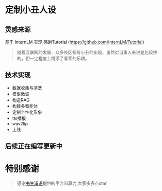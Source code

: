 # 定制小丑人设
## 灵感来源
基于 InternLM 实现,感谢Tutorial   (https://github.com/InternLM/Tutorial)
> 随着互联网的发展，众多社区都有小丑的出现，虽然对当事人来说是比较惨的，但一定程度上增添了看客的乐趣。  
## 技术实现
- 数据收集与清洗
- 模型微调
- 构造RAG
- 构建多智能体
- 定制个性化形象
- tts播报
- wav2lip
- 上线
## 后续正在编写更新中

# 特别感谢
> 感谢[书生浦语](https://github.com/InternLM/Tutorial)提供的平台和算力,大家多多点star
